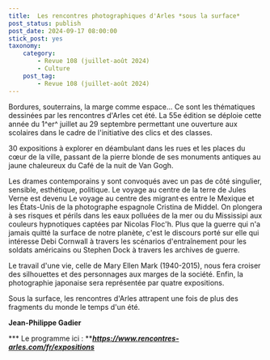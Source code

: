 ```yaml
---
title:  Les rencontres photographiques d'Arles *sous la surface*
post_status: publish
post_date: 2024-09-17 08:00:00
stick_post: yes
taxonomy:
    category:
        - Revue 108 (juillet-août 2024)
        - Culture
    post_tag:
        - Revue 108 (juillet-août 2024)
---
```




Bordures, souterrains, la marge comme espace... Ce sont les thématiques dessinées par les rencontres d'Arles cet été. La 55e édition se déploie cette année du 1^er^ juillet au 29 septembre permettant une ouverture aux scolaires dans le cadre de l'initiative des clics et des classes.

30 expositions à explorer en déambulant dans les rues et les places du cœur de la ville, passant de la pierre blonde de ses monuments antiques au jaune chaleureux du Café de la nuit de Van Gogh.

Les drames contemporains y sont convoqués avec un pas de côté singulier, sensible, esthétique, politique. Le voyage au centre de la terre de Jules Verne est devenu Le voyage au centre des migrant·es entre le Mexique et les États-Unis de la photographe espagnole Cristina de Middel. On plongera à ses risques et périls dans les eaux polluées de la mer ou du Mississipi aux couleurs hypnotiques captées par Nicolas Floc'h. Plus que la guerre qui n'a jamais quitté la surface de notre planète, c'est le discours porté sur elle qui intéresse Debi Cornwall à travers les scénarios d'entraînement pour les soldats américains ou Stephen Dock à travers les archives de guerre.

Le travail d'une vie, celle de Mary Ellen Mark (1940-2015), nous fera croiser des silhouettes et des personnages aux marges de la société. Enfin, la photographie japonaise sera représentée par quatre expositions.

Sous la surface, les rencontres d'Arles attrapent une fois de plus des fragments du monde le temps d'un été.

**Jean-Philippe Gadier**

 **\* Le programme ici : *****https://www.rencontres-arles.com/fr/expositions***

